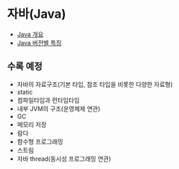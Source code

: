 # 자바(Java)

- [Java 개요](./contents/Java-Overview.md)
- [Java 버전별 특징](./contents/Java-feature-by-version.md)

## 수록 예정

- 자바의 자료구조(기본 타입, 참조 타입을 비롯한 다양한 자료형)
- static
- 컴파일타임과 런타임타임
- 내부 JVM의 구조(운영체제 연관)
- GC
- 메모리 저장
- 람다
- 함수형 프로그래밍
- 스트림
- 자바 thread(동시성 프로그래밍 연관)
